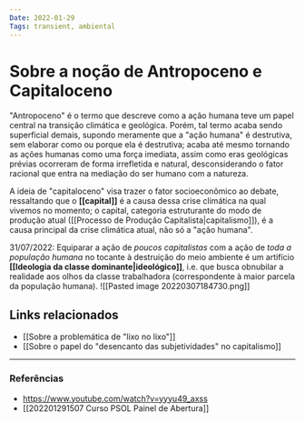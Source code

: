 ```yaml
---
Date: 2022-01-29
Tags: transient, ambiental
---
```

# Sobre a noção de Antropoceno e Capitaloceno
"Antropoceno" é o termo que descreve como a ação humana teve um papel central na transição climática e geológica. Porém, tal termo acaba sendo superficial demais, supondo meramente que a "ação humana" é destrutiva, sem elaborar como ou porque ela é destrutiva; acaba até mesmo tornando as ações humanas como uma força imediata, assim como eras geológicas prévias ocorreram de forma irrefletida e natural, desconsiderando o fator racional que entra na mediação do ser humano com a natureza.

A ideia de "capitaloceno" visa trazer o fator socioeconômico ao debate, ressaltando que o **[[capital]]** é a causa dessa crise climática na qual vivemos no momento; o capital, categoria estruturante do modo de produção atual ([[Processo de Produção Capitalista|capitalismo]]), é a causa principal da crise climática atual, não só a "ação humana". 

31/07/2022: Equiparar a ação de *poucos capitalistas* com a ação de *toda a população humana* no tocante à destruição do meio ambiente é um artifício **[[Ideologia da classe dominante|ideológico]]**, i.e. que busca obnubilar a realidade aos olhos da classe trabalhadora (correspondente à maior parcela da população humana). 
![[Pasted image 20220307184730.png]]

## Links relacionados
- [[Sobre a problemática de "lixo no lixo"]]
- [[Sobre o papel do "desencanto das subjetividades" no capitalismo]]

---
### Referências
- https://www.youtube.com/watch?v=yyyu49_axss
- [[202201291507 Curso PSOL Painel de Abertura]]